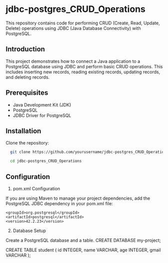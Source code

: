 
# jdbc-postgres_CRUD_Operations

This repository contains code for performing CRUD (Create, Read, Update, Delete) operations using JDBC (Java Database Connectivity) with PostgreSQL.




## Introduction

This project demonstrates how to connect a Java application to a PostgreSQL database using JDBC and perform basic CRUD operations. This includes inserting new records, reading existing records, updating records, and deleting records.


## Prerequisites
* Java Development Kit (JDK)
* PostgreSQL
* JDBC Driver for PostgreSQL
## Installation

Clone the repository:

```bash
  git clone https://github.com/yourusername/jdbc-postgres_CRUD_Operations.git

  cd jdbc-postgres_CRUD_Operations  
```
    
## Configuration
1. pom.xml Configuration

If you are using Maven to manage your project dependencies, add the PostgreSQL JDBC dependency in your pom.xml file:

<dependency>

    <groupId>org.postgresql</groupId>
    <artifactId>postgresql</artifactId>
    <version>42.2.23</version>
</dependency>
   
   
2. Database Setup

Create a PostgreSQL database and a table.
CREATE DATABASE my-project;

CREATE TABLE student (
    id INTEGER,
    name VARCHAR,
    age INTEGER,
    gmail VARCHAR
);
